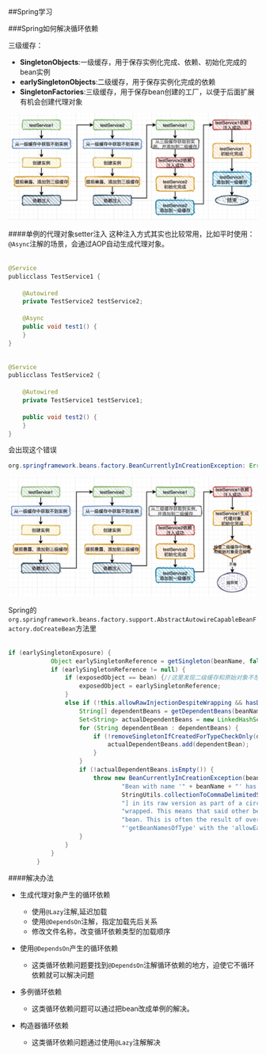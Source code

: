 ##Spring学习

###Spring如何解决循环依赖
    
三级缓存：
- **SingletonObjects**:一级缓存，用于保存实例化完成、依赖、初始化完成的bean实例
- **earlySingletonObjects**:二级缓存，用于保存实例化完成的依赖
- **SingletonFactories**:三级缓存，用于保存bean创建的工厂，以便于后面扩展有机会创建代理对象


![循环依赖](circular_dependency.jpg)



####单例的代理对象setter注入
这种注入方式其实也比较常用，比如平时使用：```@Async```注解的场景，会通过AOP自动生成代理对象。


```java

@Service
publicclass TestService1 {

    @Autowired
    private TestService2 testService2;

    @Async
    public void test1() {
    }
}

```

```java

@Service
publicclass TestService2 {

    @Autowired
    private TestService1 testService1;

    public void test2() {
    }
}


```
会出现这个错误


```java
org.springframework.beans.factory.BeanCurrentlyInCreationException: Error creating bean with name 'testService1': Bean with name 'testService1' has been injected into other beans [testService2] in its raw version as part of a circular reference, but has eventually been wrapped. This means that said other beans do not use the final version of the bean. This is often the result of over-eager type matching - consider using 'getBeanNamesOfType' with the 'allowEagerInit' flag turned off, for example.

```

![循环依赖](poxy_object_circular_dependency.jpg)


Spring的``org.springframework.beans.factory.support.AbstractAutowireCapableBeanFactory.doCreateBean``方法里

```java

if (earlySingletonExposure) {
			Object earlySingletonReference = getSingleton(beanName, false);
			if (earlySingletonReference != null) {
				if (exposedObject == bean) {//这里发现二级缓存和原始对象不想等
					exposedObject = earlySingletonReference;
				}
				else if (!this.allowRawInjectionDespiteWrapping && hasDependentBean(beanName)) {
					String[] dependentBeans = getDependentBeans(beanName);
					Set<String> actualDependentBeans = new LinkedHashSet<>(dependentBeans.length);
					for (String dependentBean : dependentBeans) {
						if (!removeSingletonIfCreatedForTypeCheckOnly(dependentBean)) {
							actualDependentBeans.add(dependentBean);
						}
					}
					if (!actualDependentBeans.isEmpty()) {
						throw new BeanCurrentlyInCreationException(beanName,
								"Bean with name '" + beanName + "' has been injected into other beans [" +
								StringUtils.collectionToCommaDelimitedString(actualDependentBeans) +
								"] in its raw version as part of a circular reference, but has eventually been " +
								"wrapped. This means that said other beans do not use the final version of the " +
								"bean. This is often the result of over-eager type matching - consider using " +
								"'getBeanNamesOfType' with the 'allowEagerInit' flag turned off, for example.");
					}
				}
			}
		}
```



####解决办法

- 生成代理对象产生的循环依赖
    
    - 使用``@Lazy``注解,延迟加载
    - 使用``@DependsOn``注解，指定加载先后关系
    - 修改文件名称，改变循环依赖类型的加载顺序
    
- 使用``@DependsOn``产生的循环依赖
    
    - 这类循环依赖问题要找到``@DependsOn``注解循环依赖的地方，迫使它不循环依赖就可以解决问题
    
- 多例循环依赖

    - 这类循环依赖问题可以通过把bean改成单例的解决。
    
- 构造器循环依赖
    
    - 这类循环依赖问题通过使用``@Lazy``注解解决